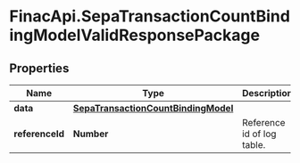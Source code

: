 # FinacApi.SepaTransactionCountBindingModelValidResponsePackage

## Properties
Name | Type | Description | Notes
------------ | ------------- | ------------- | -------------
**data** | [**SepaTransactionCountBindingModel**](SepaTransactionCountBindingModel.md) |  | [optional] 
**referenceId** | **Number** | Reference id of log table. | [optional] 
